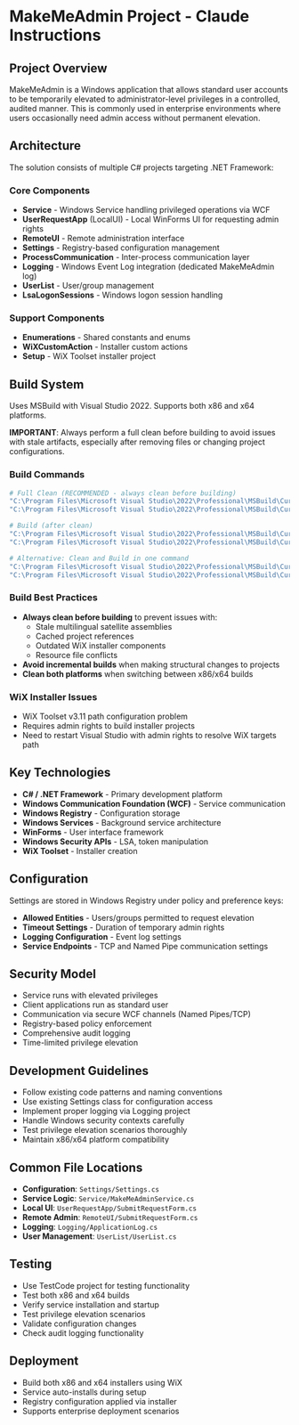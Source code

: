 # MakeMeAdmin Project - Claude Instructions

## Project Overview
MakeMeAdmin is a Windows application that allows standard user accounts to be temporarily elevated to administrator-level privileges in a controlled, audited manner. This is commonly used in enterprise environments where users occasionally need admin access without permanent elevation.

## Architecture
The solution consists of multiple C# projects targeting .NET Framework:

### Core Components
- **Service** - Windows Service handling privileged operations via WCF
- **UserRequestApp** (LocalUI) - Local WinForms UI for requesting admin rights
- **RemoteUI** - Remote administration interface
- **Settings** - Registry-based configuration management
- **ProcessCommunication** - Inter-process communication layer
- **Logging** - Windows Event Log integration (dedicated MakeMeAdmin log)
- **UserList** - User/group management
- **LsaLogonSessions** - Windows logon session handling

### Support Components
- **Enumerations** - Shared constants and enums
- **WiXCustomAction** - Installer custom actions
- **Setup** - WiX Toolset installer project

## Build System
Uses MSBuild with Visual Studio 2022. Supports both x86 and x64 platforms.

**IMPORTANT**: Always perform a full clean before building to avoid issues with stale artifacts, especially after removing files or changing project configurations.

### Build Commands
```bash
# Full Clean (RECOMMENDED - always clean before building)
"C:\Program Files\Microsoft Visual Studio\2022\Professional\MSBuild\Current\Bin\MSBuild.exe" MakeMeAdmin.sln -t:Clean -p:Configuration=Release -p:Platform=x86
"C:\Program Files\Microsoft Visual Studio\2022\Professional\MSBuild\Current\Bin\MSBuild.exe" MakeMeAdmin.sln -t:Clean -p:Configuration=Release -p:Platform=x64

# Build (after clean)
"C:\Program Files\Microsoft Visual Studio\2022\Professional\MSBuild\Current\Bin\MSBuild.exe" MakeMeAdmin.sln -t:Build -p:Configuration=Release -p:Platform=x86
"C:\Program Files\Microsoft Visual Studio\2022\Professional\MSBuild\Current\Bin\MSBuild.exe" MakeMeAdmin.sln -t:Build -p:Configuration=Release -p:Platform=x64

# Alternative: Clean and Build in one command
"C:\Program Files\Microsoft Visual Studio\2022\Professional\MSBuild\Current\Bin\MSBuild.exe" MakeMeAdmin.sln -t:Clean;Build -p:Configuration=Release -p:Platform=x86
"C:\Program Files\Microsoft Visual Studio\2022\Professional\MSBuild\Current\Bin\MSBuild.exe" MakeMeAdmin.sln -t:Clean;Build -p:Configuration=Release -p:Platform=x64
```

### Build Best Practices
- **Always clean before building** to prevent issues with:
  - Stale multilingual satellite assemblies
  - Cached project references
  - Outdated WiX installer components
  - Resource file conflicts
- **Avoid incremental builds** when making structural changes to projects
- **Clean both platforms** when switching between x86/x64 builds

### WiX Installer Issues
- WiX Toolset v3.11 path configuration problem
- Requires admin rights to build installer projects
- Need to restart Visual Studio with admin rights to resolve WiX targets path

## Key Technologies
- **C# / .NET Framework** - Primary development platform
- **Windows Communication Foundation (WCF)** - Service communication
- **Windows Registry** - Configuration storage
- **Windows Services** - Background service architecture
- **WinForms** - User interface framework
- **Windows Security APIs** - LSA, token manipulation
- **WiX Toolset** - Installer creation

## Configuration
Settings are stored in Windows Registry under policy and preference keys:
- **Allowed Entities** - Users/groups permitted to request elevation
- **Timeout Settings** - Duration of temporary admin rights
- **Logging Configuration** - Event log settings
- **Service Endpoints** - TCP and Named Pipe communication settings

## Security Model
- Service runs with elevated privileges
- Client applications run as standard user
- Communication via secure WCF channels (Named Pipes/TCP)
- Registry-based policy enforcement
- Comprehensive audit logging
- Time-limited privilege elevation

## Development Guidelines
- Follow existing code patterns and naming conventions
- Use existing Settings class for configuration access
- Implement proper logging via Logging project
- Handle Windows security contexts carefully
- Test privilege elevation scenarios thoroughly
- Maintain x86/x64 platform compatibility

## Common File Locations
- **Configuration**: `Settings/Settings.cs`
- **Service Logic**: `Service/MakeMeAdminService.cs`
- **Local UI**: `UserRequestApp/SubmitRequestForm.cs`
- **Remote Admin**: `RemoteUI/SubmitRequestForm.cs`
- **Logging**: `Logging/ApplicationLog.cs`
- **User Management**: `UserList/UserList.cs`

## Testing
- Use TestCode project for testing functionality
- Test both x86 and x64 builds
- Verify service installation and startup
- Test privilege elevation scenarios
- Validate configuration changes
- Check audit logging functionality

## Deployment
- Build both x86 and x64 installers using WiX
- Service auto-installs during setup
- Registry configuration applied via installer
- Supports enterprise deployment scenarios